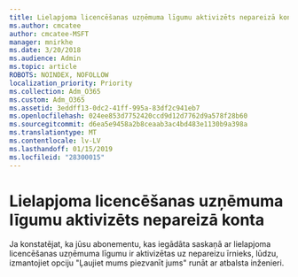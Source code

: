```yaml
---
title: Lielapjoma licencēšanas uzņēmuma līgumu aktivizēts nepareizā konta
ms.author: cmcatee
author: cmcatee-MSFT
manager: mnirkhe
ms.date: 3/20/2018
ms.audience: Admin
ms.topic: article
ROBOTS: NOINDEX, NOFOLLOW
localization_priority: Priority
ms.collection: Adm_O365
ms.custom: Adm_O365
ms.assetid: 3eddff13-0dc2-41ff-995a-83df2c941eb7
ms.openlocfilehash: 024ee853d7752420ccd9d12d7762d9a578f28b60
ms.sourcegitcommit: d6ea5e9458a2b8ceaab3ac4bd483e1130b9a398a
ms.translationtype: MT
ms.contentlocale: lv-LV
ms.lasthandoff: 01/15/2019
ms.locfileid: "28300015"
---
```

# <a name="volume-licensing-enterprise-agreement-activated-on-wrong-account"></a>Lielapjoma licencēšanas uzņēmuma līgumu aktivizēts nepareizā konta

Ja konstatējat, ka jūsu abonementu, kas iegādāta saskaņā ar lielapjoma licencēšanas uzņēmuma līgumu ir aktivizētas uz nepareizu īrnieks, lūdzu, izmantojiet opciju "Ļaujiet mums piezvanīt jums" runāt ar atbalsta inženieri.
  

